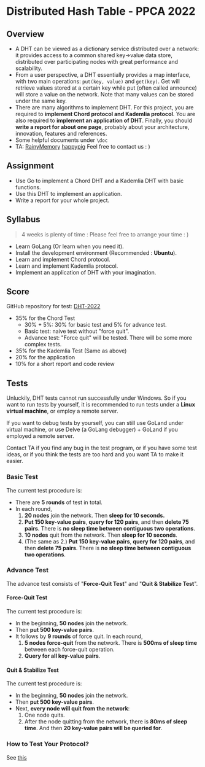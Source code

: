 # Distributed Hash Table - PPCA 2022

## Overview

 - A DHT can be viewed as a dictionary service distributed over a network: it provides access to a common shared key-&gt;value data store, distributed over participating nodes with great performance and scalability.
 - From a user perspective, a DHT essentially provides a map interface, with two main operations: <code>put(key, value)</code> and <code>get(key)</code>. Get will retrieve values stored at a certain key while put (often called announce) will store a value on the network. Note that many values can be stored under the same key.
 - There are many algorithms to implement DHT. For this project, you are required to <b>implement Chord protocol and Kademlia protocol</b>. You are also required to <b>implement an application of DHT</b>. Finally, you should <b>write a report for about one page</b>, probably about your architecture, innovation, features and references.
 - Some helpful documents under `\doc`
 - TA: [RainyMemory](https://github.com/Rainy-Memory)  [happypig](https://github.com/happierpig) Feel free to contact us : )

## Assignment

* Use Go to implement a Chord DHT and a Kademlia DHT with basic functions.
* Use this DHT to implement an application.
* Write a report for your whole project. 

## Syllabus

> 4 weeks is plenty of time : Please feel free to arrange your time : )

* Learn GoLang (Or learn when you need it).
* Install the development environment (Recommended : **Ubuntu**).
* Learn and implement Chord protocol.
* Learn and implement Kademlia protocol.
* Implement an application of DHT with your imagination.

## Score

GitHub repository for test: [DHT-2022](https://github.com/ACMClassCourse-2021/DHT-2022)

- 35% for the Chord Test
  - 30% + 5%: 30% for basic test and 5% for advance test.
  - Basic test: naive test without "force quit".
  - Advance test: "Force quit" will be tested. There will be some more complex tests.
- 35% for the Kademlia Test (Same as above)
- 20% for the application
- 10% for a short report and code review

## Tests

Unluckily, DHT tests cannot run successfully under Windows. So if you want to run tests by yourself, it is recommended to run tests under a **Linux virtual machine**, or employ a remote server.

If you want to debug tests by yourself, you can still use GoLand under virtual machine, or use Delve (a GoLang debugger) + GoLand if you employed a remote server.

Contact TA if you find any bug in the test program, or if you have some test ideas, or if you think the tests are too hard and you want TA to make it easier.

### Basic Test

The current test procedure is:

* There are **5 rounds** of test in total.
* In each round,
  1. **20 nodes** join the network. Then **sleep for 10 seconds.**
  2. **Put 150 key-value pairs**, **query for 120 pairs**, and then **delete 75 pairs**. There is **no sleep time between contiguous two operations**.
  3. **10 nodes** quit from the network. Then **sleep for 10 seconds**.
  4. (The same as 2.) **Put 150 key-value pairs**, **query for 120 pairs**, and then **delete 75 pairs**. There is **no sleep time between contiguous two operations**.

### Advance Test

The advance test consists of "**Force-Quit Test**" and "**Quit & Stabilize Test**".

#### Force-Quit Test

The current test procedure is:

* In the beginning, **50 nodes** join the network.
* Then **put 500 key-value pairs**.
* It follows by **9 rounds** of force quit. In each round,
  1. **5 nodes force-quit** from the network. There is **500ms of sleep time** between each force-quit operation.
  2. **Query for all key-value pairs**.

#### Quit & Stabilize Test

The current test procedure is:

* In the beginning, **50 nodes** join the network.
* Then **put 500 key-value pairs**.
* Next, **every node will quit from the network**:
  1. One node quits.
  2. After the node quitting from the network, there is **80ms of sleep time**. And then **20 key-value pairs will be queried for**.

### How to Test Your Protocol?

See [this](/doc/环境配置文档.pdf) 
